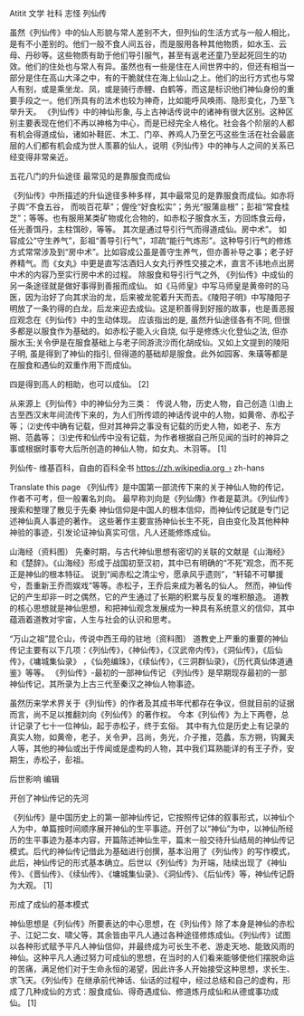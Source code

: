 Atitit 文学 社科 志怪 列仙传


虽然《列仙传》中的仙人形貌与常人差别不大，但列仙的生活方式与一般人相比，是有不小差别的。他们一般不食人间五谷，而是服用各种其他物质，如水玉、云母、丹砂等。这些物质有助于他们导引服气，甚至有返老还童乃至起死回生的功效。他们的住处也与常人有异。虽然也有一些是住在人间世界中的，但还有相当一部分是住在高山大泽之中，有的干脆就住在海上仙山之上。他们的出行方式也与常人有别，或是乘坐龙、凤，或是骑行赤鲤、白鹤等，而这是标识他们神仙身份的重要手段之一。他们所具有的法术也较为神奇，比如能呼风唤雨、隐形变化，乃至飞举升天。
《列仙传》中的神仙形象, 与上古神话传说中的诸神有很大区别。这种区别主要表现在他们不再以神格为中心，而是已经完全人格化。社会各个阶层的人都有机会得道成仙，诸如补鞋匠、木工、门卒、养鸡人乃至乞丐这些生活在社会最底层的人们都有机会成为世人羡慕的仙人，说明《列仙传》中的神与人之间的关系已经变得非常亲近。


五花八门的升仙途径
最常见的是靠服食而成仙

《列仙传》中所描述的升仙途径多种多样，其中最常见的是靠服食而成仙。如赤将子舆“不食五谷， 而啖百花草”；偓佺“好食松实”；务光“服蒲韭根”；彭祖“常食桂芝”；等等。也有服用某类矿物或化合物的，如赤松子服食水玉，方回炼食云母，任光善饵丹，主柱饵砂，等等。
其次是通过导引行气而得道成仙。房中术”。
如容成公“守生养气”，彭祖“善导引行气”，邛疏“能行气炼形”。这种导引行气的修炼方式常常涉及到“房中术”。比如容成公虽是善守生养气，但亦善补导之事；老子好养精气。而《女丸》中更是直写沽酒妇人女丸行养性交接之术，直言不讳地点出房中术的内容乃至实行房中术的过程。
除服食和导引行气之外, 《列仙传》中成仙的另一条途径就是做好事得到善报而成仙。
如《马师皇》中写马师皇是黄帝时的马医，因为治好了向其求治的龙，后来被龙驼着升天而去。《陵阳子明》中写陵阳子明放了一条钓得的白龙，后龙来迎去成仙。这是积善得到好报的故事，也是善恶报应观念在《列仙传》中的生动体现。
应该指出的是, 虽然升仙途径各有不同, 但很多都是以服食作为基础的。如赤松子能入火自烧, 似乎是修炼火化登仙之法, 但亦服水玉;关令伊是在服食基础上与老子同游流沙而化胡成仙。又如上文提到的陵阳子明, 虽是得到了神仙的指引, 但得道的基础却是服食。此外如园客、朱璜等都是在服食和遇仙的双重作用下而成仙。

四是得到高人的相助，也可以成仙。 [2] 

从来源上《列仙传》中的神仙分为三类：
  传说人物，历史人物，自己创造
⑴由上古至西汉末年间流传下来的，为人们所传颂的神话传说中的人物，如黄帝、赤松子等；
⑵史传中确有记载，但对其神异之事没有记载的历史人物，如老子、东方朔、范蠡等；
⑶史传和仙传中没有记载，为作者根据自己所见闻的当时的神异之事或根据时事夸大后所创造的神仙人物，如女丸、木羽等。 [1] 

列仙传- 维基百科，自由的百科全书
https://zh.wikipedia.org › zh-hans




Translate this page
《列仙传》是中国第一部流传下来的关于神仙人物的传记，作者不可考，但一般署名刘向。 最早称刘向是《列仙傳》作者是葛洪。《列仙传》搜索和整理了散见于先秦
神仙信仰是中国人的根本信仰，而神仙传记就是专门记述神仙真人事迹的著作。
这些著作主要宣扬神仙长生不死，自由变化及其他种种神验的事迹，引发论证神仙真实可信，凡人还能修炼成仙。

山海经（资料图）
先秦时期，与古代神仙思想有密切的关联的文献是《山海经》和《楚辞》。《山海经》形成于战国初至汉初，其中已有明确的“不死”观念，而不死正是神仙的根本特征。
说到“闻赤松之清尘兮，愿承风乎遗则”，“轩辕不可攀援兮，吾重新王乔而娱戏”等等。赤松子，王乔后来成为著名的仙人。
然而，神仙传记的产生却非一时之偶然，它的产生通过了长期的积累与反复的堆积酿造。
道教的核心思想就是神仙思想，和把神仙观念发展成为一种具有系统意义的信仰，其中蕴涵着道教对宇宙，人生与社会的认识和思考。

“万山之祖”昆仑山，传说中西王母的驻地（资料图）
道教史上严重的重要的神仙传记主要有以下几项：《列仙传》，《神仙传》，《汉武帝内传》，《洞仙传》，《后仙传》，《墉城集仙录》 ，《仙苑编珠》，《续仙传》，《三洞群仙录》，《历代真仙体道通鉴》等等。
《列仙传》-最初的一部神仙传记
《列仙传》是早期现存最初的一部神仙传记，其所录为上古三代至秦汉之神仙人物事迹。


虽然历来学术界关于《列仙传》的作者及其成书年代都存在争议，但就目前的证据而言，尚不足以推翻刘向《列仙传》的著作权。
今本《列仙传》为上下两卷，总计记录了七十一位神仙，起于赤松子，终于玄俗。
其中有九位是历史上有记录的真实人物，如黄帝，老子，关令尹，吕尚，务光，介子推，范蠡，东方朔，钩翼夫人等，其他的神仙或出于传闻或是虚构的人物，其中我们耳熟能详的有王子乔，安期生，赤松子，彭祖。



后世影响
编辑

开创了神仙传记的先河

《列仙传》是中国历史上的第一部神仙传记，它按照传记体的叙事形式，以神仙个人为中，单篇按时间顺序展开神仙的生平事迹。开创了以“神仙”为中，以神仙所经历的生平事迹为基本内容，开篇陈述神仙生平，篇末一般交待升仙结局的神仙传记模式。后代的神仙传记借此为基础进行创撰，基本沿用了《列仙传》的写作模式，此后，神仙传记的形式基本确立。后世以《列仙传》为开端，陆续出现了《神仙传》、《晋仙传》、《续仙传》、《墉城集仙录》、《洞仙传》、《后仙传》等，神仙传记蔚为大观。 [1] 

形成了成仙的基本模式

神仙思想是《列仙传》所要表达的中心思想，在《列仙传》除了本身是神仙的赤松子、江妃二女、啸父等，其余皆由平凡人通过各种途径修炼成仙。《列仙传》试图以各种形式赋予平凡人神仙信仰，并最终成为可长生不老、游走天地、能致风雨的神仙。这种平凡人通过努力可成仙的思想，在当时的人们看来能够使他们摆脱命运的苦痛，满足他们对于生命永恒的渴望，因此许多人开始接受这种思想，求长生、求飞天。《列仙传》在继承前代神话、仙话的过程中，经过总结和自己的虚构，形成了几种成仙的方式：服食成仙、得奇遇成仙、修道炼丹成仙和从德或事功成仙。 [1] 

